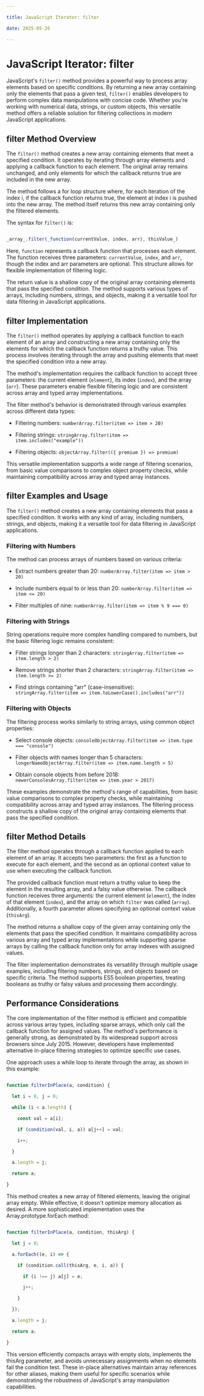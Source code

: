 ```yaml
---

title: JavaScript Iterator: filter

date: 2025-05-26

---
```



# JavaScript Iterator: filter

JavaScript's `filter()` method provides a powerful way to process array elements based on specific conditions. By returning a new array containing only the elements that pass a given test, `filter()` enables developers to perform complex data manipulations with concise code. Whether you're working with numerical data, strings, or custom objects, this versatile method offers a reliable solution for filtering collections in modern JavaScript applications.


## filter Method Overview

The `filter()` method creates a new array containing elements that meet a specified condition. It operates by iterating through array elements and applying a callback function to each element. The original array remains unchanged, and only elements for which the callback returns true are included in the new array.

The method follows a for loop structure where, for each iteration of the index i, if the callback function returns true, the element at index i is pushed into the new array. The method itself returns this new array containing only the filtered elements.

The syntax for `filter()` is:

```javascript

_array_.filter(_function(currentValue, index, arr), thisValue_)

```

Here, `function` represents a callback function that processes each element. The function receives three parameters: `currentValue`, `index`, and `arr`, though the index and arr parameters are optional. This structure allows for flexible implementation of filtering logic.

The return value is a shallow copy of the original array containing elements that pass the specified condition. The method supports various types of arrays, including numbers, strings, and objects, making it a versatile tool for data filtering in JavaScript applications.


## filter Implementation

The `filter()` method operates by applying a callback function to each element of an array and constructing a new array containing only the elements for which the callback function returns a truthy value. This process involves iterating through the array and pushing elements that meet the specified condition into a new array.

The method's implementation requires the callback function to accept three parameters: the current element (`element`), its index (`index`), and the array (`arr`). These parameters enable flexible filtering logic and are consistent across array and typed array implementations.

The filter method's behavior is demonstrated through various examples across different data types:

- Filtering numbers: `numberArray.filter(item => item > 20)`

- Filtering strings: `stringArray.filter(item => item.includes("example"))`

- Filtering objects: `objectArray.filter(({ premium }) => premium)`

This versatile implementation supports a wide range of filtering scenarios, from basic value comparisons to complex object property checks, while maintaining compatibility across array and typed array instances.


## filter Examples and Usage

The `filter()` method creates a new array containing elements that pass a specified condition. It works with any kind of array, including numbers, strings, and objects, making it a versatile tool for data filtering in JavaScript applications.


### Filtering with Numbers

The method can process arrays of numbers based on various criteria:

- Extract numbers greater than 20: `numberArray.filter(item => item > 20)`

- Include numbers equal to or less than 20: `numberArray.filter(item => item <= 20)`

- Filter multiples of nine: `numberArray.filter(item => item % 9 === 0)`


### Filtering with Strings

String operations require more complex handling compared to numbers, but the basic filtering logic remains consistent:

- Filter strings longer than 2 characters: `stringArray.filter(item => item.length > 2)`

- Remove strings shorter than 2 characters: `stringArray.filter(item => item.length >= 2)`

- Find strings containing "arr" (case-insensitive): `stringArray.filter(item => item.toLowerCase().includes("arr"))`


### Filtering with Objects

The filtering process works similarly to string arrays, using common object properties:

- Select console objects: `consoleObjectArray.filter(item => item.type === "console")`

- Filter objects with names longer than 5 characters: `longerNameObjectArray.filter(item => item.name.length > 5)`

- Obtain console objects from before 2018: `newerConsolesArray.filter(item => item.year > 2017)`

These examples demonstrate the method's range of capabilities, from basic value comparisons to complex property checks, while maintaining compatibility across array and typed array instances. The filtering process constructs a shallow copy of the original array containing elements that pass the specified condition.


## filter Method Details

The filter method operates through a callback function applied to each element of an array. It accepts two parameters: the first as a function to execute for each element, and the second as an optional context value to use when executing the callback function.

The provided callback function must return a truthy value to keep the element in the resulting array, and a falsy value otherwise. The callback function receives three arguments: the current element (`element`), the index of that element (`index`), and the array on which `filter` was called (`array`). Additionally, a fourth parameter allows specifying an optional context value (`thisArg`).

The method returns a shallow copy of the given array containing only the elements that pass the specified condition. It maintains compatibility across various array and typed array implementations while supporting sparse arrays by calling the callback function only for array indexes with assigned values.

The filter implementation demonstrates its versatility through multiple usage examples, including filtering numbers, strings, and objects based on specific criteria. The method supports ES5 boolean properties, treating booleans as truthy or falsy values and processing them accordingly.


## Performance Considerations

The core implementation of the filter method is efficient and compatible across various array types, including sparse arrays, which only call the callback function for assigned values. The method's performance is generally strong, as demonstrated by its widespread support across browsers since July 2015. However, developers have implemented alternative in-place filtering strategies to optimize specific use cases.

One approach uses a while loop to iterate through the array, as shown in this example:

```javascript

function filterInPlace(a, condition) {

  let i = 0, j = 0;

  while (i < a.length) {

    const val = a[i];

    if (condition(val, i, a)) a[j++] = val;

    i++;

  }

  a.length = j;

  return a;

}

```

This method creates a new array of filtered elements, leaving the original array empty. While effective, it doesn't optimize memory allocation as desired. A more sophisticated implementation uses the Array.prototype.forEach method:

```javascript

function filterInPlace(a, condition, thisArg) {

  let j = 0;

  a.forEach((e, i) => {

    if (condition.call(thisArg, e, i, a)) {

      if (i !== j) a[j] = e;

      j++;

    }

  });

  a.length = j;

  return a;

}

```

This version efficiently compacts arrays with empty slots, implements the thisArg parameter, and avoids unnecessary assignments when no elements fail the condition test. These in-place alternatives maintain array references for other aliases, making them useful for specific scenarios while demonstrating the robustness of JavaScript's array manipulation capabilities.

